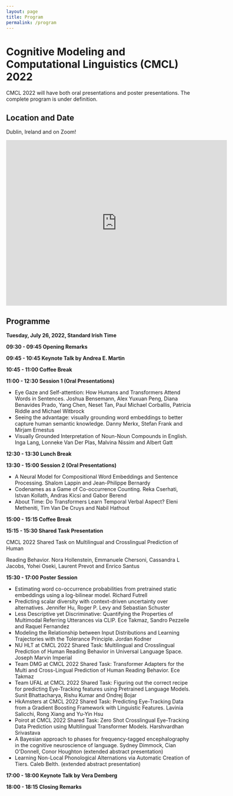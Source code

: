 ```yaml
---
layout: page
title: Program
permalink: /program
---
```


# Cognitive Modeling and Computational Linguistics (CMCL) 2022

CMCL 2022 will have both oral presentations and poster presentations. The complete program is under definition.


## Location and Date

Dublin, Ireland and on Zoom!


<iframe src="https://www.google.com/maps/embed?pb=!1m18!1m12!1m3!1d152515.25333408735!2d-6.385787383888776!3d53.32444313848332!2m3!1f0!2f0!3f0!3m2!1i1024!2i768!4f13.1!3m3!1m2!1s0x48670e80ea27ac2f%3A0xa00c7a9973171a0!2sDublin%2C%20Ireland!5e0!3m2!1sen!2sus!4v1638508842460!5m2!1sen!2sus" width="600" height="450" style="border:0;" allowfullscreen="" loading="lazy"></iframe>

## Programme

**Tuesday, July 26, 2022, Standard Irish Time**


**09:30 - 09:45 Opening Remarks**

**09:45 - 10:45 Keynote Talk by Andrea E. Martin**

**10:45 - 11:00 Coffee Break**

**11:00 - 12:30 Session 1 (Oral Presentations)**

- Eye Gaze and Self-attention: How Humans and Transformers Attend Words in Sentences. Joshua Bensemann, Alex Yuxuan Peng, Diana Benavides Prado, Yang Chen, Neset Tan, Paul Michael Corballis, Patricia Riddle and Michael Witbrock
- Seeing the advantage: visually grounding word embeddings to better capture human semantic knowledge. Danny Merkx, Stefan Frank and Mirjam Ernestus
- Visually Grounded Interpretation of Noun-Noun Compounds in English. Inga Lang, Lonneke Van Der Plas, Malvina Nissim and Albert Gatt

**12:30 - 13:30 Lunch Break**

**13:30 - 15:00 Session 2 (Oral Presentations)**

- A Neural Model for Compositional Word Embeddings and Sentence Processing. Shalom Lappin and Jean-Philippe Bernardy
- Codenames as a Game of Co-occurrence Counting. Reka Cserhati, Istvan Kollath, Andras Kicsi and Gabor Berend
- About Time: Do Transformers Learn Temporal Verbal Aspect? Eleni Metheniti, Tim Van De Cruys and Nabil Hathout

**15:00 - 15:15 Coffee Break**

**15:15 - 15:30 Shared Task Presentation**

CMCL 2022 Shared Task on Multilingual and Crosslingual Prediction of Human

Reading Behavior. Nora Hollenstein, Emmanuele Chersoni, Cassandra L Jacobs, Yohei Oseki, Laurent Prevot and Enrico Santus


**15:30 - 17:00 Poster Session**

- Estimating word co-occurrence probabilities from pretrained static embeddings using a log-bilinear model. Richard Futrell
- Predicting scalar diversity with context-driven uncertainty over alternatives. Jennifer Hu, Roger P. Levy and Sebastian Schuster
- Less Descriptive yet Discriminative: Quantifying the Properties of Multimodal Referring Utterances via CLIP. Ece Takmaz, Sandro Pezzelle and Raquel Fernandez
- Modeling the Relationship between Input Distributions and Learning Trajectories with the Tolerance Principle. Jordan Kodner
- NU HLT at CMCL 2022 Shared Task: Multilingual and Crosslingual Prediction of Human Reading Behavior in Universal Language Space. Joseph Marvin Imperial
- Team DMG at CMCL 2022 Shared Task: Transformer Adapters for the Multi and Cross-Lingual Prediction of Human Reading Behavior. Ece Takmaz
- Team UFAL at CMCL 2022 Shared Task: Figuring out the correct recipe for predicting Eye-Tracking features using Pretrained Language Models. Sunit Bhattacharya, Rishu Kumar and Ondrej Bojar
- HkAmsters at CMCL 2022 Shared Task: Predicting Eye-Tracking Data from a Gradient Boosting Framework with Linguistic Features. Lavinia Salicchi, Rong Xiang and Yu-Yin Hsu
- Poirot at CMCL 2022 Shared Task: Zero Shot Crosslingual Eye-Tracking Data Prediction using Multilingual Transformer Models. Harshvardhan Srivastava
- A Bayesian approach to phases for frequency-tagged encephalography in the cognitive neuroscience of language. Sydney Dimmock, Cian O'Donnell, Conor Houghton (extended abstract presentation)
- Learning Non-Local Phonological Alternations via Automatic Creation of Tiers. Caleb Belth. (extended abstract presentation)

**17:00 - 18:00 Keynote Talk by Vera Demberg**

**18:00 - 18:15 Closing Remarks**

